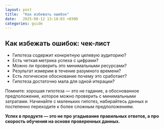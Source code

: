 ```yaml
---
layout: post
title:  "Как избежать ошибок"
date:   2025-08-12 13:18:03 +0300
categories: guide
---
```


## Как избежать ошибок: чек-лист

- Гипотеза содержит конкретную целевую аудиторию?
- Есть четкая метрика успеха с цифрами?
- Можно ли проверить это минимальными ресурсами?
- Результат измерим в течение разумного времени?
- Есть логическое обоснование почему это сработает?
- Гипотеза достаточно мала для одной итерации?

Помните: хорошая гипотеза — это не гадание, а обоснованное предположение, которое можно проверить с минимальными затратами. Начинайте с маленьких гипотез, набирайтесь данных и постепенно переходите к более сложным предположениям.

**Успех в продукте — это не про угадывание правильных ответов, а про скорость обучения на основе проверенных данных.**
